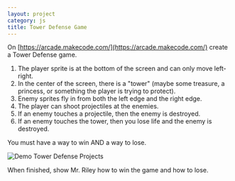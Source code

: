 ```yaml
---
layout: project
category: js
title: Tower Defense Game
---
```


On [https://arcade.makecode.com/](https://arcade.makecode.com/) create a Tower Defense game.

1.  The player sprite is at the bottom of the screen and can only move left-right.
1.  In the center of the screen, there is a "tower" (maybe some treasure, a princess, or something the player is trying to protect).
1.  Enemy sprites fly in from both the left edge and the right edge.
1.  The player can shoot projectiles at the enemies.
1.  If an enemy touches a projectile, then the enemy is destroyed.
1.  If an enemy touches the tower, then you lose life and the enemy is destroyed.

You must have a way to win AND a way to lose.

![Demo Tower Defense Projects](/gdad\js\towerDefenseDemo.gif)


When finished, show Mr. Riley how to win the game and how to lose.

